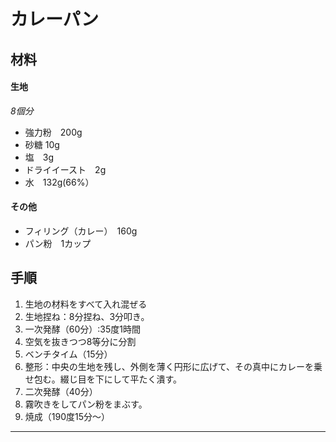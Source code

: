 # カレーパン  
## 材料  
#### 生地
*8個分*  
* 強力粉　200g
* 砂糖 10g  
* 塩　3g  
* ドライイースト　2g  
* 水　132g(66%）

#### その他
* フィリング（カレー）　160g  
* パン粉　1カップ  
  
## 手順  
1. 生地の材料をすべて入れ混ぜる
2. 生地捏ね：8分捏ね、3分叩き。
3. 一次発酵（60分）:35度1時間
4. 空気を抜きつつ8等分に分割
5. ベンチタイム（15分）
6. 整形：中央の生地を残し、外側を薄く円形に広げて、その真中にカレーを乗せ包む。綴じ目を下にして平たく潰す。
7. 二次発酵（40分）
8. 霧吹きをしてパン粉をまぶす。
9. 焼成（190度15分～）  

***
